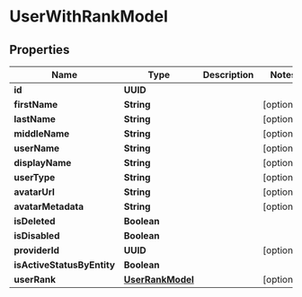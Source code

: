 

# UserWithRankModel


## Properties

| Name | Type | Description | Notes |
|------------ | ------------- | ------------- | -------------|
|**id** | **UUID** |  |  |
|**firstName** | **String** |  |  [optional] |
|**lastName** | **String** |  |  [optional] |
|**middleName** | **String** |  |  [optional] |
|**userName** | **String** |  |  [optional] |
|**displayName** | **String** |  |  [optional] |
|**userType** | **String** |  |  [optional] |
|**avatarUrl** | **String** |  |  [optional] |
|**avatarMetadata** | **String** |  |  [optional] |
|**isDeleted** | **Boolean** |  |  |
|**isDisabled** | **Boolean** |  |  |
|**providerId** | **UUID** |  |  [optional] |
|**isActiveStatusByEntity** | **Boolean** |  |  |
|**userRank** | [**UserRankModel**](UserRankModel.md) |  |  [optional] |



